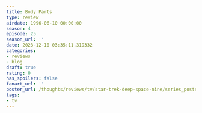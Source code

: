 ```yaml
---
title: Body Parts
type: review
airdate: 1996-06-10 00:00:00
season: 4
episode: 25
season_url: ''
date: 2023-12-10 03:35:11.319332
categories:
- reviews
- blog
draft: true
rating: 0
has_spoilers: false
fanart_url: ''
poster_url: /thoughts/reviews/tv/star-trek-deep-space-nine/series_poster.jpg
tags:
- tv
---
```


